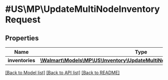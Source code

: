 # #US\MP\UpdateMultiNodeInventoryRequest

## Properties

Name | Type | Description | Notes
------------ | ------------- | ------------- | -------------
**inventories** | [**\Walmart\Models\MP\US\Inventory\UpdateMultiNodeInventoryRequestInventories**](UpdateMultiNodeInventoryRequestInventories.md) |  |


[[Back to Model list]](../) [[Back to API list]](../../Api/US/MP) [[Back to README]](../../README.md)
